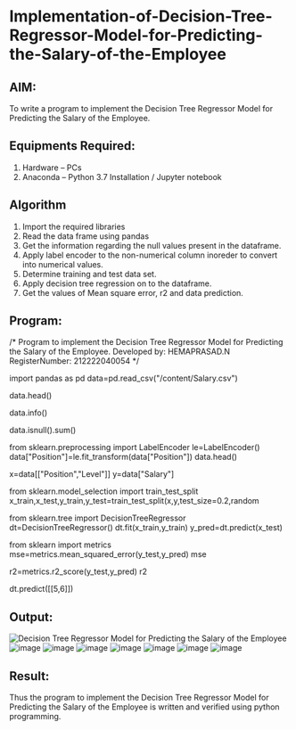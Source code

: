 # Implementation-of-Decision-Tree-Regressor-Model-for-Predicting-the-Salary-of-the-Employee

## AIM:
To write a program to implement the Decision Tree Regressor Model for Predicting the Salary of the Employee.

## Equipments Required:
1. Hardware – PCs
2. Anaconda – Python 3.7 Installation / Jupyter notebook

## Algorithm
1. Import the required libraries
2. Read the data frame using pandas
3. Get the information regarding the null values present in the dataframe.
4. Apply label encoder to the non-numerical column inoreder to convert into numerical values.
5. Determine training and test data set.
6. Apply decision tree regression on to the dataframe.
7. Get the values of Mean square error, r2 and data prediction.

## Program:
/*
Program to implement the Decision Tree Regressor Model for Predicting the Salary of the Employee.
Developed by: HEMAPRASAD.N
RegisterNumber:  212222040054
*/

import pandas as pd
data=pd.read_csv("/content/Salary.csv")

data.head()

data.info()

data.isnull().sum()

from sklearn.preprocessing import LabelEncoder
le=LabelEncoder()
data["Position"]=le.fit_transform(data["Position"])
data.head()

x=data[["Position","Level"]]
y=data["Salary"]

from sklearn.model_selection import train_test_split
x_train,x_test,y_train,y_test=train_test_split(x,y,test_size=0.2,random

from sklearn.tree import DecisionTreeRegressor
dt=DecisionTreeRegressor()
dt.fit(x_train,y_train)
y_pred=dt.predict(x_test)

from sklearn import metrics
mse=metrics.mean_squared_error(y_test,y_pred)
mse

r2=metrics.r2_score(y_test,y_pred)
r2

dt.predict([[5,6]])

## Output:
![Decision Tree Regressor Model for Predicting the Salary of the Employee](sam.png)
![image](https://github.com/Hemaprasad-N/Implementation-of-Decision-Tree-Regressor-Model-for-Predicting-the-Salary-of-the-Employee/assets/135933397/7d2c7db8-a5d5-4705-b3e2-53d2c484c0da)
![image](https://github.com/Hemaprasad-N/Implementation-of-Decision-Tree-Regressor-Model-for-Predicting-the-Salary-of-the-Employee/assets/135933397/6912db9e-d772-45aa-b46e-12bfb457cda7)
![image](https://github.com/Hemaprasad-N/Implementation-of-Decision-Tree-Regressor-Model-for-Predicting-the-Salary-of-the-Employee/assets/135933397/069ff2ca-a6c1-402b-afd8-734b8cdc5c73)
![image](https://github.com/Hemaprasad-N/Implementation-of-Decision-Tree-Regressor-Model-for-Predicting-the-Salary-of-the-Employee/assets/135933397/d2272561-4219-4011-b8f0-7e3567dfe3fe)
![image](https://github.com/Hemaprasad-N/Implementation-of-Decision-Tree-Regressor-Model-for-Predicting-the-Salary-of-the-Employee/assets/135933397/7b1b398e-fe74-4d55-b6ee-a62ca2ac5ed0)
![image](https://github.com/Hemaprasad-N/Implementation-of-Decision-Tree-Regressor-Model-for-Predicting-the-Salary-of-the-Employee/assets/135933397/9e8e1eee-2a83-4338-bfb0-79137166f5c5)
![image](https://github.com/Hemaprasad-N/Implementation-of-Decision-Tree-Regressor-Model-for-Predicting-the-Salary-of-the-Employee/assets/135933397/3f46d904-3fb8-4e82-8d92-ee4ac12ab54c)



## Result:
Thus the program to implement the Decision Tree Regressor Model for Predicting the Salary of the Employee is written and verified using python programming.
